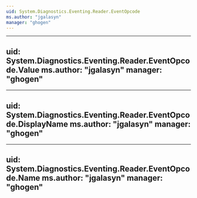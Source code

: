 ```yaml
---
uid: System.Diagnostics.Eventing.Reader.EventOpcode
ms.author: "jgalasyn"
manager: "ghogen"
---
```


---
uid: System.Diagnostics.Eventing.Reader.EventOpcode.Value
ms.author: "jgalasyn"
manager: "ghogen"
---

---
uid: System.Diagnostics.Eventing.Reader.EventOpcode.DisplayName
ms.author: "jgalasyn"
manager: "ghogen"
---

---
uid: System.Diagnostics.Eventing.Reader.EventOpcode.Name
ms.author: "jgalasyn"
manager: "ghogen"
---
